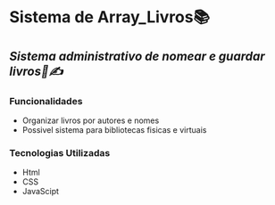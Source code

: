 # **Sistema de Array_Livros📚**

## ***Sistema administrativo de nomear e guardar livros📗✍️***

### **Funcionalidades**
- Organizar livros por autores e nomes
- Possivel sistema para bibliotecas fisicas e virtuais

### **Tecnologias Utilizadas**
- Html
- CSS
- JavaScipt
